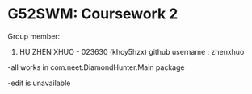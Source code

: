 # G52SWM: Coursework 2

Group member:
1. HU ZHEN XHUO - 023630 (khcy5hzx)  github username : zhenxhuo

-all works in com.neet.DiamondHunter.Main package

-edit is unavailable


